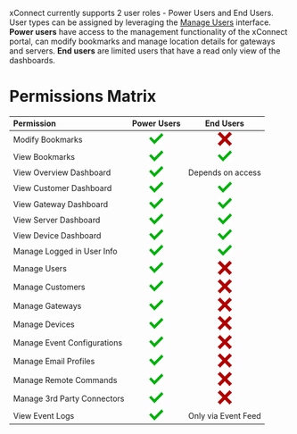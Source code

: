 xConnect currently supports 2 user roles - Power Users and End Users. User types can be assigned by leveraging the [Manage Users](https://senecaxconnect.github.io/xconnect_docs/Usage_ManageUsers/) interface.
**Power users** have access to the management functionality of the xConnect portal, can modify bookmarks and manage location details for gateways and servers. 
**End users** are limited users that have a read only view of the dashboards.

# Permissions Matrix
| Permission        | Power Users           | End Users  |
| :------------- |:-------------:| :-----:|
| Modify Bookmarks     | ![Side Navigation](images/icon_checkmark.png "") | ![Side Navigation](images/icon_cross.png "") |
| View Bookmarks  | ![Side Navigation](images/icon_checkmark.png "") | ![Side Navigation](images/icon_checkmark.png "")  |
| View Overview Dashboard | ![Side Navigation](images/icon_checkmark.png "") | Depends on access |
| View Customer Dashboard | ![Side Navigation](images/icon_checkmark.png "") | ![Side Navigation](images/icon_checkmark.png "")  |
| View Gateway Dashboard | ![Side Navigation](images/icon_checkmark.png "") | ![Side Navigation](images/icon_checkmark.png "")  |
| View Server Dashboard | ![Side Navigation](images/icon_checkmark.png "") | ![Side Navigation](images/icon_checkmark.png "")  |
| View Device Dashboard | ![Side Navigation](images/icon_checkmark.png "") | ![Side Navigation](images/icon_checkmark.png "")  |
| Manage Logged in User Info | ![Side Navigation](images/icon_checkmark.png "") | ![Side Navigation](images/icon_checkmark.png "")  |
| Manage Users | ![Side Navigation](images/icon_checkmark.png "") | ![Side Navigation](images/icon_cross.png "")  |
| Manage Customers | ![Side Navigation](images/icon_checkmark.png "") | ![Side Navigation](images/icon_cross.png "")  |
| Manage Gateways | ![Side Navigation](images/icon_checkmark.png "") | ![Side Navigation](images/icon_cross.png "")  |
| Manage Devices | ![Side Navigation](images/icon_checkmark.png "") | ![Side Navigation](images/icon_cross.png "")  |
| Manage Event Configurations | ![Side Navigation](images/icon_checkmark.png "") | ![Side Navigation](images/icon_cross.png "")  |
| Manage Email Profiles | ![Side Navigation](images/icon_checkmark.png "") | ![Side Navigation](images/icon_cross.png "")  |
| Manage Remote Commands | ![Side Navigation](images/icon_checkmark.png "") | ![Side Navigation](images/icon_cross.png "")  |
| Manage 3rd Party Connectors | ![Side Navigation](images/icon_checkmark.png "") | ![Side Navigation](images/icon_cross.png "")  |
| View Event Logs | ![Side Navigation](images/icon_checkmark.png "") | Only via Event Feed  |
